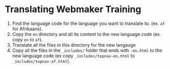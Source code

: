 # Translating Webmaker Training

1. Find the language code for the language you want to translate to. (ex. `af` for Afrikaans).
1. Copy the `en` directory and all its content to the new language code (ex. copy `en` to `af`).
1. Translate all the files in this directory for the new langauge
1. Copy all the files in the `_includes/` folder that ends with `-en.html` to the new language code (ex copy `_includes/topnav-en.html` to `_includes/topnav-af.html`).
